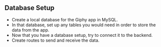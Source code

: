## Database Setup

- Create a local database for the Giphy app in MySQL.
- In that database, set up any tables you would need in order to store the data from the app.
- Now that you have a database setup, try to connect it to the backend.
- Create routes to send and receive the data.
